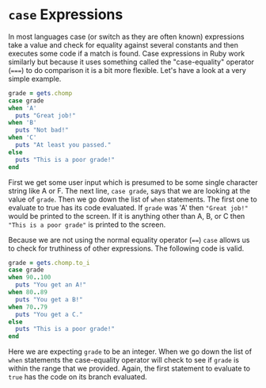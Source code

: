 # `case` Expressions

In most languages case (or switch as they are often known) expressions take a value and check for equality against several constants and then executes some code if a match is found. Case expressions in Ruby work similarly but because it uses something called the "case-equality" operator (`===`) to do comparison it is a bit more flexible. Let's have a look at a very simple example.

```ruby
grade = gets.chomp
case grade
when 'A'
  puts "Great job!"
when 'B'
  puts "Not bad!"
when 'C'
  puts "At least you passed."
else
  puts "This is a poor grade!"
end
```

First we get some user input which is presumed to be some single character string like A or F. The next line, `case grade`, says that we are looking at the value of `grade`. Then we go down the list of `when` statements. The first one to evaluate to true has its code evaluated. If `grade` was 'A' then `"Great job!"` would be printed to the screen. If it is anything other than A, B, or C then `"This is a poor grade"` is printed to the screen.

Because we are not using the normal equality operator (`==`) `case` allows us to check for truthiness of other expressions. The following code is valid.

```ruby
grade = gets.chomp.to_i
case grade
when 90..100
  puts "You get an A!"
when 80..89
  puts "You get a B!"
when 70..79
  puts "You get a C."
else
  puts "This is a poor grade!"
end
```

Here we are expecting `grade` to be an integer. When we go down the list of `when` statements the case-equality operator will check to see if `grade` is within the range that we provided. Again, the first statement to evaluate to `true` has the code on its branch evaluated.
